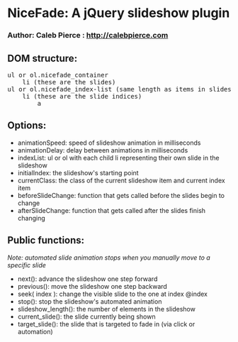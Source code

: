 NiceFade: A jQuery slideshow plugin
===================================

### Author: Caleb Pierce : http://calebpierce.com

DOM structure:
-------------------------------

<pre>
ul or ol.nicefade_container
	li (these are the slides)
ul or ol.nicefade_index-list (same length as items in slideshow) (optional)
	li (these are the slide indices)
		a
</pre>
			
Options:
-------------------------------
* animationSpeed: speed of slideshow animation in milliseconds
* animationDelay: delay between animations in milliseconds
* indexList: ul or ol with each child li representing their own slide in the slideshow
* initialIndex: the slideshow's starting point
* currentClass: the class of the current slideshow item and current index item
* beforeSlideChange: function that gets called before the slides begin to change
* afterSlideChange: function that gets called after the slides finish changing


Public functions:
-------------------------------

_Note: automated slide animation stops when you manually move to a specific slide_

* next(): advance the slideshow one step forward
* previous(): move the slideshow one step backward
* seek( index ): change the visible slide to the one at index @index
* stop(): stop the slideshow's automated animation
* slideshow_length(): the number of elements in the slideshow
* current_slide(): the slide currently being shown
* target_slide(): the slide that is targeted to fade in (via click or automation)
